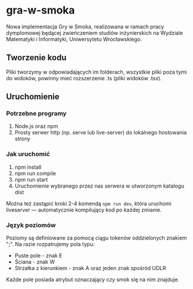 # gra-w-smoka
Nowa implementacja Gry w Smoka, realizowana w ramach pracy dymplomowej będącej zwieńczeniem studiów inżynierskich na Wydziale Matematyki i Informatyki, Uniwersytetu Wrocławskiego.

## Tworzenie kodu
Pliki tworzymy w odpowiadających im folderach, wszystkie pliki poza tymi do widoków, powinny mieć rozszerzenie .ts (pliki widoków .tsx).

## Uruchomienie
### Potrzebne programy
1. Node.js oraz npm
2. Prosty serwer http (np. serve lub live-server) do lokalnego hostowania strony

### Jak uruchomić
1. npm install
2. npm run compile
3. npm run start
4. Uruchomienie wybranego przez nas serwera w utworzonym katalogu dist

Można też zastąpić kroki 2-4 komendą `npm run dev`, która uruchomi liveserver — automatycznie kompilujący kod po każdej zmianie.


### Język poziomów
Poziomy są definiowane za pomocą ciągu tokenów oddzielonych znakiem ";". Na razie rozpatrujemy pola typu:
- Puste pole - znak E
- Ściana - znak W
- Strzałka z kierunkiem - znak A oraz jeden znak spośród UDLR

Każde pole posiada atrybut oznaczający czy smok się na nim znajduje.
